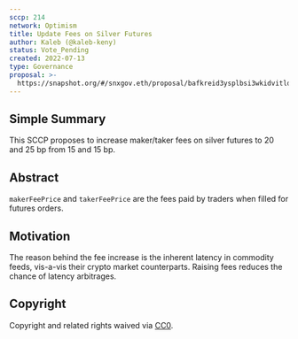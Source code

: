 ```yaml
---
sccp: 214
network: Optimism
title: Update Fees on Silver Futures
author: Kaleb (@kaleb-keny)
status: Vote_Pending
created: 2022-07-13
type: Governance
proposal: >-
  https://snapshot.org/#/snxgov.eth/proposal/bafkreid3ysplbsi3wkidvitldszrgdek7xzp3yhoq3kk45y6zieaejbrru
---
```


## Simple Summary

This SCCP proposes to increase maker/taker fees on silver futures to 20 and 25 bp from 15 and 15 bp.

## Abstract

`makerFeePrice` and `takerFeePrice` are the fees paid by traders when filled for futures orders.

## Motivation

The reason behind the fee increase is the inherent latency in commodity feeds, vis-a-vis their crypto market counterparts. Raising fees reduces the chance of latency arbitrages.

## Copyright

Copyright and related rights waived via [CC0](https://creativecommons.org/publicdomain/zero/1.0/).